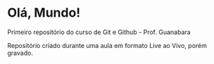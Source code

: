 # Olá, Mundo!
  Primeiro repositório do curso de Git e Github - Prof. Guanabara

  Repositório criado durante uma aula em formato Live ao Vivo, porém gravado.